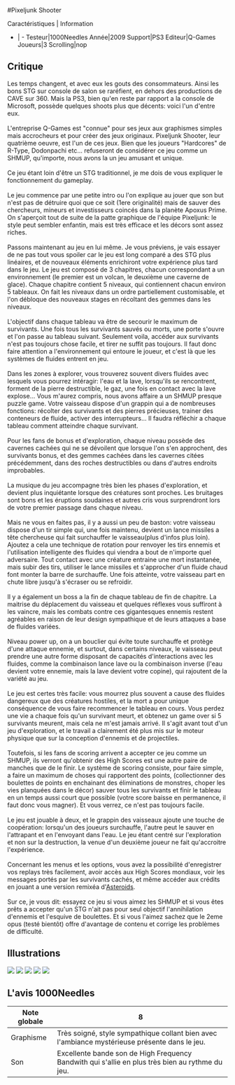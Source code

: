 #Pixeljunk Shooter

Caractéristiques | Information
- | -
Testeur|1000Needles
Année|2009
Support|PS3
Editeur|Q-Games
Joueurs|3
Scrolling|nop

## Critique
Les temps changent, et avec eux les gouts des consommateurs. Ainsi les bons STG sur console de salon se raréfient, en dehors des productions de CAVE sur 360. Mais la PS3, bien qu'en reste par rapport a la console de Microsoft, possède quelques shoots plus que décents: voici l'un d'entre eux.<br/><br/>L'entreprise Q-Games est "connue" pour ses jeux aux graphismes simples mais accrocheurs et pour créer des jeux originaux. Pixeljunk Shooter, leur quatrième oeuvre, est l'un de ces jeux. Bien que les joueurs "Hardcores" de R-Type, Dodonpachi etc... refuseront de considérer ce jeu comme un SHMUP, qu'importe, nous avons la un jeu amusant et unique.<br/><br/>Ce jeu étant loin d'être un STG traditionnel, je me dois de vous expliquer le fonctionnement du gameplay.<br/><br/>Le jeu commence par une petite intro ou l'on explique au jouer que son but n'est pas de détruire quoi que ce soit (1ere originalité) mais de sauver des chercheurs, mineurs et investisseurs coincés dans la planète Apoxus Prime. On s'aperçoit tout de suite de la patte graphique de l'équipe Pixeljunk: le style peut sembler enfantin, mais est très efficace et les décors sont assez riches.<br/><br/>Passons maintenant au jeu en lui même. Je vous préviens, je vais essayer de ne pas tout vous spoiler car le jeu est long comparé a des STG plus linéaires, et de nouveaux éléments enrichiront votre expérience plus tard dans le jeu. Le jeu est composé de 3 chapitres, chacun correspondant a un environnement (le premier est un volcan, le deuxième une caverne de glace). Chaque chapitre contient 5 niveaux, qui contiennent chacun environ 5 tableaux. On fait les niveaux dans un ordre partiellement customisable, et l'on débloque des nouveaux stages en récoltant des gemmes dans les niveaux.<br/><br/>L'objectif dans chaque tableau va être de secourir le maximum de survivants. Une fois tous les survivants sauvés ou morts, une porte s'ouvre et l'on passe au tableau suivant. Seulement voila, accéder aux survivants n'est pas toujours chose facile, et tirer ne suffit pas toujours. Il faut donc faire attention a l'environnement qui entoure le joueur, et c'est là que les systèmes de fluides entrent en jeu.<br/><br/>Dans les zones à explorer, vous trouverez souvent divers fluides avec lesquels vous pourrez intéragir: l'eau et la lave, lorsqu'ils se rencontrent, forment de la pierre destructible, le gaz, une fois en contact avec la lave explose... Vous m'aurez compris, nous avons affaire a un SHMUP presque puzzle game. Votre vaisseau dispose d'un grappin qui a de nombreuses fonctions: récolter des survivants et des pierres précieuses, trainer des conteneurs de fluide, activer des interrupteurs... Il faudra réfléchir a chaque tableau comment atteindre chaque survivant.<br/><br/>Pour les fans de bonus et d'exploration, chaque niveau possède des cavernes cachées qui ne se dévoilent que lorsque l'on s'en approchent, des survivants bonus, et des gemmes cachées dans les cavernes citées précédemment, dans des roches destructibles ou dans d'autres endroits improbables.<br/><br/>La musique du jeu accompagne très bien les phases d'exploration, et devient plus inquiétante lorsque des créatures sont proches. Les bruitages sont bons et les éruptions soudaines et autres cris vous surprendront lors de votre premier passage dans chaque niveau.<br/><br/>Mais ne vous en faites pas, il y a aussi un peu de baston: votre vaisseau dispose  d'un tir simple qui, une fois maintenu, devient un lance missiles a tête chercheuse qui fait surchauffer le vaisseau(plus d'infos plus loin). Ajoutez a cela une technique de rotation pour renvoyer les tirs ennemis et l'utilisation intelligente des fluides qui viendra a bout de n'importe quel adversaire. Tout contact avec une créature entraine une mort instantanée, mais subir des tirs, utiliser le lance missiles et s'approcher d'un fluide chaud font monter la barre de surchauffe. Une fois atteinte, votre vaisseau part en chute libre jusqu'à s'écraser ou se refroidir.<br/><br/>Il y a également un boss a la fin de chaque tableau de fin de chapitre. La maitrise du déplacement du vaisseau et quelques réflexes vous suffiront à les vaincre, mais les combats contre ces gigantesques ennemis restent agréables en raison de leur design sympathique et de leurs attaques a base de fluides variées.<br/><br/>Niveau power up, on a un bouclier qui évite toute surchauffe et protège d'une attaque ennemie, et surtout, dans certains niveaux, le vaisseau peut prendre une autre forme disposant de capacités d'interactions avec les fluides, comme la combinaison lance lave ou la combinaison inverse (l'eau devient votre ennemie, mais la lave devient votre copine), qui rajoutent de la variété au jeu.<br/><br/>Le jeu est certes très facile: vous mourrez plus souvent a cause des fluides dangereux que des créatures hostiles, et la mort a pour unique conséquence de vous faire recommencer le tableau en cours. Vous perdez une vie a chaque fois qu'un survivant meurt, et obtenez un game over si 5 survivants meurent, mais cela ne m'est jamais arrivé. Il s'agit avant tout d'un jeu d'exploration, et le travail a clairement été plus mis sur le moteur physique que sur la conception d'ennemis et de projectiles.<br/><br/>Toutefois, si les fans de scoring arrivent a accepter ce jeu comme un SHMUP, ils verront qu'obtenir des High Scores est une autre paire de manches que de le finir. Le système de scoring consiste, pour faire simple, a faire un maximum de choses qui rapportent des points, (collectionner des boulettes de points en enchainant des éliminations de monstres, choper les vies planquées dans le décor) sauver tous les survivants et finir le tableau en un temps aussi court que possible (votre score baisse en permanence, il faut donc vous magner). Et vous verrez, ce n'est pas toujours facile.<br/><br/>Le jeu est jouable à deux, et le grappin des vaisseaux ajoute une touche de coopération: lorsqu'un des joueurs surchauffe, l'autre peut le sauver en l'attrapant et en l'envoyant dans l'eau. Le jeu étant centré sur l'exploration et non sur la destruction, la venue d'un deuxième joueur ne fait qu'accroitre l'expérience.<br/><br/>Concernant les menus et les options, vous avez la possibilité d'enregistrer vos replays très facilement, avoir accès aux High Scores mondiaux, voir les messages portés par les survivants cachés, et même accéder aux crédits en jouant a une version remixéa d'<a href="http://index.php?page=fiche&id=500">Asteroids</a>.<br/><br/>Sur ce, je vous dit: essayez ce jeu si vous aimez les SHMUP et si vous êtes prêts a accepter qu'un STG n'ait pas pour seul objectif l'annihilation d'ennemis et l'esquive de boulettes. Et si vous l'aimez sachez que le 2eme opus (testé bientôt) offre d'avantage de contenu et corrige les problèmes de difficulté.<br/>

## Illustrations
![](http://www.shmup.com/images/thumbs/img_fiche_1_1531.jpg)
![](http://www.shmup.com/images/thumbs/img_fiche_2_1531.jpg)
![](http://www.shmup.com/images/thumbs/img_fiche_3_1531.jpg)
![](http://www.shmup.com/images/thumbs/img_fiche_4_1531.jpg)
![](http://www.shmup.com/images/thumbs/img_fiche_5_1531.jpg)

## L'avis 1000Needles
Note globale|8
-|-
Graphisme|Très soigné, style sympathique collant bien avec l'ambiance mystérieuse présente dans le jeu.
Son|Excellente bande son de High Frequency Bandwith qui s'allie en plus très bien au rythme du jeu.
